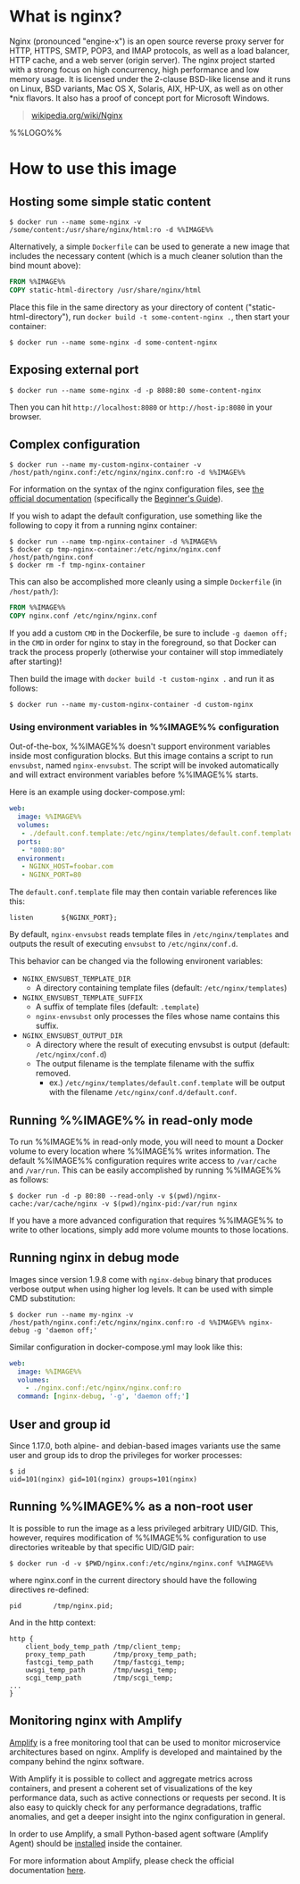 # What is nginx?

Nginx (pronounced "engine-x") is an open source reverse proxy server for HTTP, HTTPS, SMTP, POP3, and IMAP protocols, as well as a load balancer, HTTP cache, and a web server (origin server). The nginx project started with a strong focus on high concurrency, high performance and low memory usage. It is licensed under the 2-clause BSD-like license and it runs on Linux, BSD variants, Mac OS X, Solaris, AIX, HP-UX, as well as on other *nix flavors. It also has a proof of concept port for Microsoft Windows.

> [wikipedia.org/wiki/Nginx](https://en.wikipedia.org/wiki/Nginx)

%%LOGO%%

# How to use this image

## Hosting some simple static content

```console
$ docker run --name some-nginx -v /some/content:/usr/share/nginx/html:ro -d %%IMAGE%%
```

Alternatively, a simple `Dockerfile` can be used to generate a new image that includes the necessary content (which is a much cleaner solution than the bind mount above):

```dockerfile
FROM %%IMAGE%%
COPY static-html-directory /usr/share/nginx/html
```

Place this file in the same directory as your directory of content ("static-html-directory"), run `docker build -t some-content-nginx .`, then start your container:

```console
$ docker run --name some-nginx -d some-content-nginx
```

## Exposing external port

```console
$ docker run --name some-nginx -d -p 8080:80 some-content-nginx
```

Then you can hit `http://localhost:8080` or `http://host-ip:8080` in your browser.

## Complex configuration

```console
$ docker run --name my-custom-nginx-container -v /host/path/nginx.conf:/etc/nginx/nginx.conf:ro -d %%IMAGE%%
```

For information on the syntax of the nginx configuration files, see [the official documentation](http://nginx.org/en/docs/) (specifically the [Beginner's Guide](http://nginx.org/en/docs/beginners_guide.html#conf_structure)).

If you wish to adapt the default configuration, use something like the following to copy it from a running nginx container:

```console
$ docker run --name tmp-nginx-container -d %%IMAGE%%
$ docker cp tmp-nginx-container:/etc/nginx/nginx.conf /host/path/nginx.conf
$ docker rm -f tmp-nginx-container
```

This can also be accomplished more cleanly using a simple `Dockerfile` (in `/host/path/`):

```dockerfile
FROM %%IMAGE%%
COPY nginx.conf /etc/nginx/nginx.conf
```

If you add a custom `CMD` in the Dockerfile, be sure to include `-g daemon off;` in the `CMD` in order for nginx to stay in the foreground, so that Docker can track the process properly (otherwise your container will stop immediately after starting)!

Then build the image with `docker build -t custom-nginx .` and run it as follows:

```console
$ docker run --name my-custom-nginx-container -d custom-nginx
```

### Using environment variables in %%IMAGE%% configuration

Out-of-the-box, %%IMAGE%% doesn't support environment variables inside most configuration blocks. But this image contains a script to run `envsubst`, named `nginx-envsubst`. The script will be invoked automatically and will extract environment variables before %%IMAGE%% starts.

Here is an example using docker-compose.yml:

```yaml
web:
  image: %%IMAGE%%
  volumes:
   - ./default.conf.template:/etc/nginx/templates/default.conf.template
  ports:
   - "8080:80"
  environment:
   - NGINX_HOST=foobar.com
   - NGINX_PORT=80
```

The `default.conf.template` file may then contain variable references like this:

```
listen       ${NGINX_PORT};
```

By default, `nginx-envsubst` reads template files in `/etc/nginx/templates` and outputs the result of executing `envsubst` to `/etc/nginx/conf.d`.

This behavior can be changed via the following environent variables:

- `NGINX_ENVSUBST_TEMPLATE_DIR`
    - A directory containing template files (default: `/etc/nginx/templates`)
- `NGINX_ENVSUBST_TEMPLATE_SUFFIX`
    - A suffix of template files (default: `.template`)
    - `nginx-envsubst` only processes the files whose name contains this suffix.
- `NGINX_ENVSUBST_OUTPUT_DIR`
    - A directory where the result of executing envsubst is output (default: `/etc/nginx/conf.d`)
    - The output filename is the template filename with the suffix removed.
        - ex.) `/etc/nginx/templates/default.conf.template` will be output with the filename `/etc/nginx/conf.d/default.conf`.

## Running %%IMAGE%% in read-only mode

To run %%IMAGE%% in read-only mode, you will need to mount a Docker volume to every location where %%IMAGE%% writes information. The default %%IMAGE%% configuration requires write access to `/var/cache` and `/var/run`. This can be easily accomplished by running %%IMAGE%% as follows:

```console
$ docker run -d -p 80:80 --read-only -v $(pwd)/nginx-cache:/var/cache/nginx -v $(pwd)/nginx-pid:/var/run nginx
```

If you have a more advanced configuration that requires %%IMAGE%% to write to other locations, simply add more volume mounts to those locations.

## Running nginx in debug mode

Images since version 1.9.8 come with `nginx-debug` binary that produces verbose output when using higher log levels. It can be used with simple CMD substitution:

```console
$ docker run --name my-nginx -v /host/path/nginx.conf:/etc/nginx/nginx.conf:ro -d %%IMAGE%% nginx-debug -g 'daemon off;'
```

Similar configuration in docker-compose.yml may look like this:

```yaml
web:
  image: %%IMAGE%%
  volumes:
    - ./nginx.conf:/etc/nginx/nginx.conf:ro
  command: [nginx-debug, '-g', 'daemon off;']
```

## User and group id

Since 1.17.0, both alpine- and debian-based images variants use the same user and group ids to drop the privileges for worker processes:

```console
$ id
uid=101(nginx) gid=101(nginx) groups=101(nginx)
```

## Running %%IMAGE%% as a non-root user

It is possible to run the image as a less privileged arbitrary UID/GID. This, however, requires modification of %%IMAGE%% configuration to use directories writeable by that specific UID/GID pair:

```console
$ docker run -d -v $PWD/nginx.conf:/etc/nginx/nginx.conf %%IMAGE%%
```

where nginx.conf in the current directory should have the following directives re-defined:

```nginx
pid        /tmp/nginx.pid;
```

And in the http context:

```nginx
http {
    client_body_temp_path /tmp/client_temp;
    proxy_temp_path       /tmp/proxy_temp_path;
    fastcgi_temp_path     /tmp/fastcgi_temp;
    uwsgi_temp_path       /tmp/uwsgi_temp;
    scgi_temp_path        /tmp/scgi_temp;
...
}
```

## Monitoring nginx with Amplify

[Amplify](https://amplify.nginx.com/signup/) is a free monitoring tool that can be used to monitor microservice architectures based on nginx. Amplify is developed and maintained by the company behind the nginx software.

With Amplify it is possible to collect and aggregate metrics across containers, and present a coherent set of visualizations of the key performance data, such as active connections or requests per second. It is also easy to quickly check for any performance degradations, traffic anomalies, and get a deeper insight into the nginx configuration in general.

In order to use Amplify, a small Python-based agent software (Amplify Agent) should be [installed](https://github.com/nginxinc/docker-nginx-amplify) inside the container.

For more information about Amplify, please check the official documentation [here](https://github.com/nginxinc/nginx-amplify-doc).
